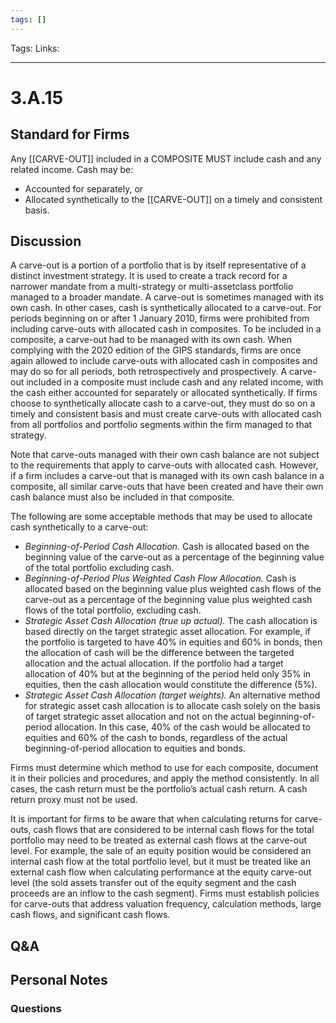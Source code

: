 ```yaml
---
tags: []
---
```

Tags: 
Links: 
___
# 3.A.15
## Standard for Firms
Any [[CARVE-OUT]] included in a COMPOSITE MUST include cash and any related income. Cash may be:
- Accounted for separately, or
- Allocated synthetically to the [[CARVE-OUT]] on a timely and consistent basis.
## Discussion
A carve-out is a portion of a portfolio that is by itself representative of a distinct investment strategy. It is used to create a track record for a narrower mandate from a multi-strategy or multi-assetclass portfolio managed to a broader mandate. A carve-out is sometimes managed with its own cash. In other cases, cash is synthetically allocated to a carve-out. For periods beginning on or after 1 January 2010, firms were prohibited from including carve-outs with allocated cash in composites. To be included in a composite, a carve-out had to be managed with its own cash. When complying with the 2020 edition of the GIPS standards, firms are once again allowed to include carve-outs with allocated cash in composites and may do so for all periods, both retrospectively and prospectively. A carve-out included in a composite must include cash and any related income, with the cash either accounted for separately or allocated synthetically. If firms choose to synthetically allocate cash to a carve-out, they must do so on a timely and consistent basis and must create carve-outs with allocated cash from all portfolios and portfolio segments within the firm managed to that strategy.

Note that carve-outs managed with their own cash balance are not subject to the requirements that apply to carve-outs with allocated cash. However, if a firm includes a carve-out that is managed with its own cash balance in a composite, all similar carve-outs that have been created and have their own cash balance must also be included in that composite.

The following are some acceptable methods that may be used to allocate cash synthetically to a carve-out:
- _Beginning-of-Period Cash Allocation._ Cash is allocated based on the beginning value of the carve-out as a percentage of the beginning value of the total portfolio excluding cash.
- _Beginning-of-Period Plus Weighted Cash Flow Allocation._ Cash is allocated based on the beginning value plus weighted cash flows of the carve-out as a percentage of the beginning value plus weighted cash flows of the total portfolio, excluding cash.
- _Strategic Asset Cash Allocation (true up actual)._ The cash allocation is based directly on the target strategic asset allocation. For example, if the portfolio is targeted to have 40% in equities and 60% in bonds, then the allocation of cash will be the difference between the targeted allocation and the actual allocation. If the portfolio had a target allocation of 40% but at the beginning of the period held only 35% in equities, then the cash allocation would constitute the difference (5%).
- _Strategic Asset Cash Allocation (target weights)._ An alternative method for strategic asset cash allocation is to allocate cash solely on the basis of target strategic asset allocation and not on the actual beginning-of-period allocation. In this case, 40% of the cash would be allocated to equities and 60% of the cash to bonds, regardless of the actual beginning-of-period allocation to equities and bonds.

Firms must determine which method to use for each composite, document it in their policies and procedures, and apply the method consistently. In all cases, the cash return must be the portfolio’s actual cash return. A cash return proxy must not be used.

It is important for firms to be aware that when calculating returns for carve-outs, cash flows that are considered to be internal cash flows for the total portfolio may need to be treated as external cash flows at the carve-out level. For example, the sale of an equity position would be considered an internal cash flow at the total portfolio level, but it must be treated like an external cash flow when calculating performance at the equity carve-out level (the sold assets transfer out of the equity segment and the cash proceeds are an inflow to the cash segment). Firms must establish policies for carve-outs that address valuation frequency, calculation methods, large cash flows, and significant cash flows.
## Q&A

## Personal Notes

### Questions
